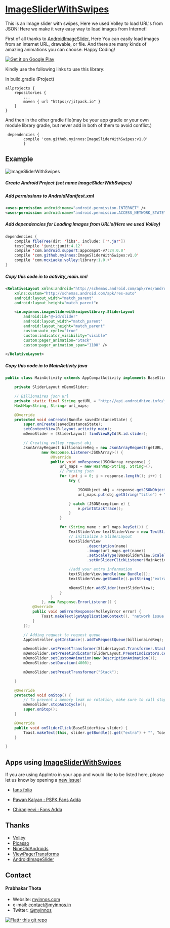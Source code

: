 # [ImageSliderWithSwipes](https://myinnos.github.io/ImageSliderWithSwipes/ "View Website - ImageSliderWithSwipes")

This is an Image slider with swipes, Here we used Volley to load URL's from JSON! Here we make it very easy way to load images from Internet!

First of all thanks to [AndroidImageSlider](https://github.com/daimajia/AndroidImageSlider "AndroidImageSlider"), Here You can easily load images from an internet URL, drawable, or file. And there are many kinds of amazing animations you can choose. Happy Coding!

[![Get it on Google Play](https://raw.github.com/repat/README-template/master/googleplay.png)](http://app.fansfolio.com/G_Android)

Kindly use the following links to use this library:

In build.gradle (Project)

	allprojects {
		repositories {
			...
			maven { url "https://jitpack.io" }
		}
	}
	
And then in the other gradle file(may be your app gradle or your own module library gradle, but never add in both of them to avoid conflict.)
	
	 dependencies {
	        compile 'com.github.myinnos:ImageSliderWithSwipes:v1.0'
	        }

## Example

![ImageSliderWithSwipes](https://s19.postimg.org/ltckouhlv/Image_Slider_With_Swipes.png)

##### Create Android Project (set name ImageSliderWithSwipes)

##### Add permissions to AndroidManifest.xml

```xml
<uses-permission android:name="android.permission.INTERNET" />
<uses-permission android:name="android.permission.ACCESS_NETWORK_STATE" />
```

##### Add dependencies for Loading Images from URL's(Here we used Volley)

```java
dependencies {
    compile fileTree(dir: 'libs', include: ['*.jar'])
    testCompile 'junit:junit:4.12'
    compile 'com.android.support:appcompat-v7:24.0.0'
    compile 'com.github.myinnos:ImageSliderWithSwipes:v1.0'
    compile 'com.mcxiaoke.volley:library:1.0.+'
}
```

##### Copy this code in to activity_main.xml

```xml
<RelativeLayout xmlns:android="http://schemas.android.com/apk/res/android"
    xmlns:custom="http://schemas.android.com/apk/res-auto"
    android:layout_width="match_parent"
    android:layout_height="match_parent">

    <in.myinnos.imagesliderwithswipeslibrary.SliderLayout
        android:id="@+id/slider"
        android:layout_width="match_parent"
        android:layout_height="match_parent"
        custom:auto_cycle="true"
        custom:indicator_visibility="visible"
        custom:pager_animation="Stack"
        custom:pager_animation_span="1100" />

</RelativeLayout>
```
##### Copy this code in to MainActivity.java

```java
public class MainActivity extends AppCompatActivity implements BaseSliderView.OnSliderClickListener {

    private SliderLayout mDemoSlider;

    // Billionaires json url
    private static final String getURL = "http://api.androidhive.info/json/movies.json";
    HashMap<String, String> url_maps;

    @Override
    protected void onCreate(Bundle savedInstanceState) {
        super.onCreate(savedInstanceState);
        setContentView(R.layout.activity_main);
        mDemoSlider = (SliderLayout) findViewById(R.id.slider);

        // Creating volley request obj
        JsonArrayRequest billionaireReq = new JsonArrayRequest(getURL,
                new Response.Listener<JSONArray>() {
                    @Override
                    public void onResponse(JSONArray response) {
                        url_maps = new HashMap<String, String>();
                        // Parsing json
                        for (int i = 0; i < response.length(); i++) {
                            try {

                                JSONObject obj = response.getJSONObject(i);
                                url_maps.put(obj.getString("title") + " - " + obj.getString("releaseYear"), obj.getString("image"));

                            } catch (JSONException e) {
                                e.printStackTrace();
                            }
                        }

                        for (String name : url_maps.keySet()) {
                            TextSliderView textSliderView = new TextSliderView(MainActivity.this);
                            // initialize a SliderLayout
                            textSliderView
                                    .description(name)
                                    .image(url_maps.get(name))
                                    .setScaleType(BaseSliderView.ScaleType.CenterCrop)
                                    .setOnSliderClickListener(MainActivity.this);

                            //add your extra information
                            textSliderView.bundle(new Bundle());
                            textSliderView.getBundle().putString("extra", name);

                            mDemoSlider.addSlider(textSliderView);
                        }
                    }
                }, new Response.ErrorListener() {
            @Override
            public void onErrorResponse(VolleyError error) {
                Toast.makeText(getApplicationContext(), "network issue: please enable wifi/mobile data", Toast.LENGTH_SHORT).show();
            }
        });

        // Adding request to request queue
        AppController.getInstance().addToRequestQueue(billionaireReq);

        mDemoSlider.setPresetTransformer(SliderLayout.Transformer.Stack);
        mDemoSlider.setPresetIndicator(SliderLayout.PresetIndicators.Center_Top);
        mDemoSlider.setCustomAnimation(new DescriptionAnimation());
        mDemoSlider.setDuration(4000);

        mDemoSlider.setPresetTransformer("Stack");

    }

    @Override
    protected void onStop() {
        // To prevent a memory leak on rotation, make sure to call stopAutoCycle() on the slider before activity or fragment is destroyed
        mDemoSlider.stopAutoCycle();
        super.onStop();
    }

    @Override
    public void onSliderClick(BaseSliderView slider) {
        Toast.makeText(this, slider.getBundle().get("extra") + "", Toast.LENGTH_SHORT).show();
    }

}

```
## Apps using [ImageSliderWithSwipes](https://myinnos.github.io/ImageSliderWithSwipes/ "View Website - ImageSliderWithSwipes")
If you are using AppIntro in your app and would like to be listed here, please let us know by opening a [new issue](https://github.com/myinnos/ImageSliderWithSwipes/issues/new)!

 * [fans folio](https://play.google.com/store/apps/details?id=in.myinnos.fansfolio "fans folio")

 * [Pawan Kalyan : PSPK Fans Adda](https://play.google.com/store/apps/details?id=com.myinnos.pawankalyan "Pawan Kalyan : PSPK Fans Adda")

 * [Chiranjeevi : Fans Adda](https://play.google.com/store/apps/details?id=com.myinnos.chiru "Chiranjeevi : Fans Adda")

## Thanks
- [Volley](https://github.com/mcxiaoke/android-volley)
- [Picasso](https://github.com/square/picasso)
- [NineOldAndroids](https://github.com/JakeWharton/NineOldAndroids)
- [ViewPagerTransforms](https://github.com/ToxicBakery/ViewPagerTransforms)
- [AndroidImageSlider](https://github.com/daimajia/AndroidImageSlider)

## Contact
#### Prabhakar Thota
* Website: [myinnos.com](https://myinnos.in "Prabhakar Thota")
* e-mail: contact@myinnos.in
* Twitter: [@myinnos](https://twitter.com/myinnos "Prabhakar Thota on twitter")

[![Flattr this git repo](http://api.flattr.com/button/flattr-badge-large.png)](https://flattr.com/submit/auto?user_id=username&url=https://github.com/myinnos/ImageSliderWithSwipes&title=ImageSliderWithSwipes&language=&tags=github&category=software) 
